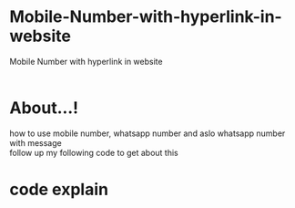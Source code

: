 # Mobile-Number-with-hyperlink-in-website
Mobile Number with hyperlink in website
 <br><br>
 
# About...!

how to use mobile number, whatsapp number and aslo whatsapp number with message<br>
follow up my following code to get about this<br>

# code explain

<!--
<a href="">Without Message</a>
<a href="">With Message</a>
<a href="">Without Message</a>
